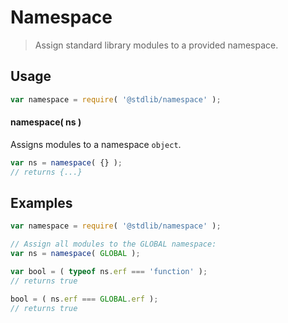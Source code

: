 # Namespace

> Assign standard library modules to a provided namespace.


<!-- <usage> -->

## Usage

``` javascript
var namespace = require( '@stdlib/namespace' );
```

#### namespace( ns )

Assigns modules to a namespace `object`.

``` javascript
var ns = namespace( {} );
// returns {...}
```

<!-- </usage> -->


<!-- <examples> -->

## Examples

``` javascript
var namespace = require( '@stdlib/namespace' );

// Assign all modules to the GLOBAL namespace:
var ns = namespace( GLOBAL );

var bool = ( typeof ns.erf === 'function' );
// returns true

bool = ( ns.erf === GLOBAL.erf );
// returns true
```

<!-- </examples> -->


<!-- <links> -->

<!-- </links> -->
